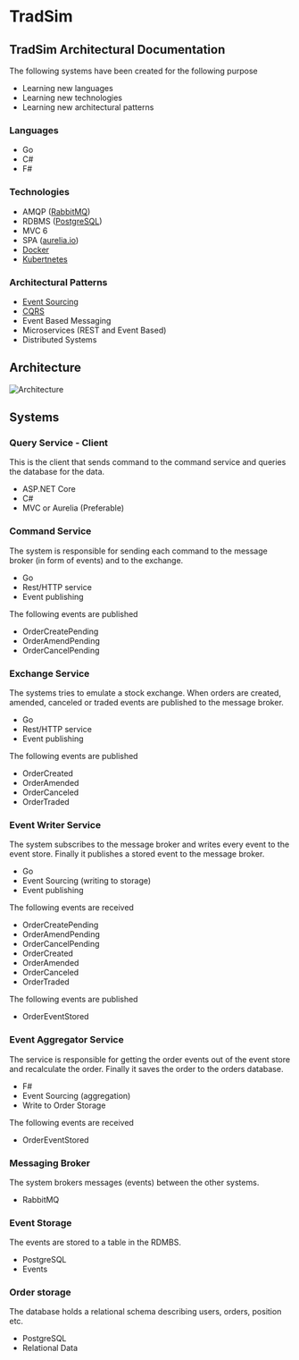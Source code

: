# TradSim

## TradSim Architectural Documentation

The following systems have been created for the following purpose

- Learning new languages
- Learning new technologies
- Learning new architectural patterns

### Languages

- Go
- C#
- F#

### Technologies

- AMQP ([RabbitMQ](http://www.rabbitmq.com/))
- RDBMS ([PostgreSQL](https://www.postgresql.org/))
- MVC 6
- SPA ([aurelia.io](http://aurelia.io/))
- [Docker](https://www.docker.com/)
- [Kubertnetes](http://kubernetes.io/)

### Architectural Patterns

- [Event Sourcing](https://msdn.microsoft.com/en-us/library/dn589792.aspx)
- [CQRS](https://msdn.microsoft.com/en-us/library/dn568103.aspx)
- Event Based Messaging
- Microservices (REST and Event Based)
- Distributed Systems


## Architecture

![Architecture](https://raw.githubusercontent.com/tradsim/tradsim-arch/master/docs/arch/tradsim%20systems.png)

## Systems

### Query Service - Client

This is the client that sends command to the command service and queries the database for the data.

- ASP.NET Core
- C#
- MVC or Aurelia (Preferable)

### Command Service

The system is responsible for sending each command to the message broker (in form of events) and to the exchange.

- Go
- Rest/HTTP service
- Event publishing

The following events are published

- OrderCreatePending
- OrderAmendPending
- OrderCancelPending

### Exchange Service

The systems tries to emulate a stock exchange. When orders are created, amended, canceled or traded events are published to the message broker.

- Go
- Rest/HTTP service
- Event publishing

The following events are published

- OrderCreated
- OrderAmended
- OrderCanceled
- OrderTraded

### Event Writer Service

The system subscribes to the message broker and writes every event to the event store. Finally it publishes a stored event to the message broker.

- Go
- Event Sourcing (writing to storage)
- Event publishing

The following events are received

- OrderCreatePending
- OrderAmendPending
- OrderCancelPending
- OrderCreated
- OrderAmended
- OrderCanceled
- OrderTraded

The following events are published

- OrderEventStored

### Event Aggregator Service

The service is responsible for getting the order events out of the event store and recalculate the order. Finally it saves the order to the orders database.

- F#
- Event Sourcing (aggregation)
- Write to Order Storage

The following events are received

- OrderEventStored

### Messaging Broker

The system brokers messages (events) between the other systems.

- RabbitMQ

### Event Storage

The events are stored to a table in the RDMBS.

- PostgreSQL
- Events

### Order storage

The database holds a relational schema describing users, orders, position etc.

- PostgreSQL
- Relational Data